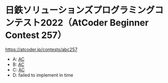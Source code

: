 # 日鉄ソリューションズプログラミングコンテスト2022（AtCoder Beginner Contest 257）

https://atcoder.jp/contests/abc257

- A: [AC](https://atcoder.jp/contests/abc257/submissions/32721369)
- B: [AC](https://atcoder.jp/contests/abc257/submissions/32725789)
- C: [AC](https://atcoder.jp/contests/abc257/submissions/32738102)
- D: failed to implement in time
